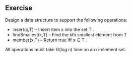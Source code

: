 ## Exercise

Design a data structure to support the following operations:
- insert(x,T) – Insert item x into the set T .
- findSmallest(k,T) – Find the kth smallest element from T
- member(x,T) – Return true iff x ∈ T .

All operations must take O(log n) time on an n-element set.

